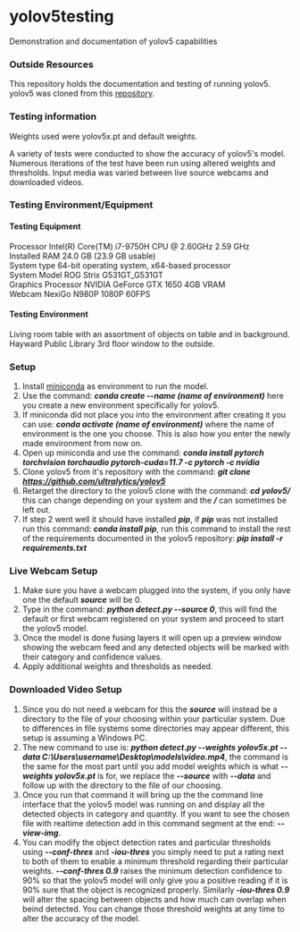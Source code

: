 # yolov5testing
Demonstration and documentation of yolov5 capabilities

### Outside Resources
This repository holds the documentation and testing of running yolov5. 
yolov5 was cloned from this [repository](https://github.com/ultralytics/yolov5).  
  
### Testing information
Weights used were yolov5x.pt and default weights.  
  
A variety of tests were conducted to show the accuracy of yolov5's model. Numerous iterations of the test have been run using altered weights and thresholds. Input media was varied between live source webcams and downloaded videos. 

### Testing Environment/Equipment  
#### Testing Equipment  
Processor	Intel(R) Core(TM) i7-9750H CPU @ 2.60GHz   2.59 GHz  
Installed RAM	24.0 GB (23.9 GB usable)  
System type	64-bit operating system, x64-based processor  
System Model	ROG Strix G531GT_G531GT  
Graphics Processor NVIDIA GeForce GTX 1650 4GB VRAM  
Webcam NexiGo N980P 1080P 60FPS  
  
#### Testing Environment  
Living room table with an assortment of objects on table and in background.  
Hayward Public Library 3rd floor window to the outside.  
  
### Setup  
1. Install [miniconda](https://docs.conda.io/en/latest/miniconda.html) as environment to run the model.
2. Use the command: **_conda create --name (name of environment)_** here you create a new environment specifically for yolov5.
3. If miniconda did not place you into the environment after creating it you can use: **_conda activate (name of environment)_** where the name of environment is the one you choose. This is also how you enter the newly made environment from now on.   
4. Open up miniconda and use the command: **_conda install pytorch torchvision torchaudio pytorch-cuda=11.7 -c pytorch -c nvidia_**  
5. Clone yolov5 from it's repository with the command: **_git clone https://github.com/ultralytics/yolov5_**  
6. Retarget the directory to the yolov5 clone with the command: **_cd yolov5/_** this can change depending on your system and the **_/_** can sometimes be left out.  
7. If step 2 went well it should have installed **_pip_**, if **_pip_** was not installed run this command: **_conda install pip_**, run this command to install the rest of the requirements documented in the yolov5 repository: **_pip install -r requirements.txt_**  

### Live Webcam Setup  
1. Make sure you have a webcam plugged into the system, if you only have one the default **_source_** will be 0.  
2. Type in the command: **_python detect.py --source 0_**, this will find the default or first webcam registered on your system and proceed to start the yolov5 model.
3. Once the model is done fusing layers it will open up a preview window showing the webcam feed and any detected objects will be marked with their category and confidence values. 
4. Apply additional weights and thresholds as needed. 

### Downloaded Video Setup  
1. Since you do not need a webcam for this the **_source_** will instead be a directory to the file of your choosing within your particular system. Due to differences in file systems some directories may appear different, this setup is assuming a Windows PC.
2. The new command to use is: **_python detect.py --weights yolov5x.pt --data C:\Users\username\Desktop\models\video.mp4_**, the command is the same for the most part until you add model weights which is what **_--weights yolov5x.pt_** is for, we replace the **_--source_** with **_--data_** and follow up with the directory to the file of our choosing.
3. Once you run that command it will bring up the the command line interface that the yolov5 model was running on and display all the detected objects in category and quantity. If you want to see the chosen file with realtime detection add in this command segment at the end: **_--view-img_**.  
4. You can modify the object detection rates and particular thresholds using **_--conf-thres_** and **_-iou-thres_** you simply need to put a rating next to both of them to enable a minimum threshold regarding their particular weights. **_--conf-thres 0.9_** raises the minimum detection confidence to 90% so that the yolov5 model will only give you a positive reading if it is 90% sure that the object is recognized properly. Similarly **_-iou-thres 0.9_** will alter the spacing between objects and how much can overlap when beind detected. You can change those threshold weights at any time to alter the accuracy of the model.
